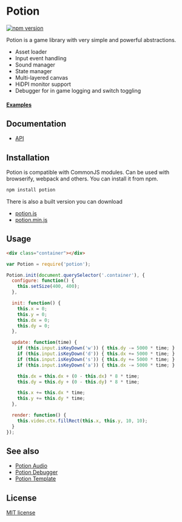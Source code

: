 # Potion

[![npm version](https://badge.fury.io/js/potion.svg)](http://badge.fury.io/js/potion)

Potion is a game library with very simple and powerful abstractions.

- Asset loader
- Input event handling
- Sound manager
- State manager
- Multi-layered canvas
- HiDPI monitor support
- Debugger for in game logging and switch toggling


#### [Examples](http://potionjs.com)

## Documentation

- [API](/docs/api/)

## Installation

Potion is compatible with CommonJS modules. Can be used with browserify,
webpack and others. You can install it from npm.

```sh
npm install potion
```

There is also a built version you can download

- [potion.js](https://raw.githubusercontent.com/jansedivy/potion/master/build/potion.js)
- [potion.min.js](https://raw.githubusercontent.com/jansedivy/potion/master/build/potion.min.js)

## Usage

```html
<div class="container"></div>
```

```javascript
var Potion = require('potion');

Potion.init(document.querySelector('.container'), {
  configure: function() {
    this.setSize(400, 400);
  },

  init: function() {
    this.x = 0;
    this.y = 0;
    this.dx = 0;
    this.dy = 0;
  },

  update: function(time) {
    if (this.input.isKeyDown('w')) { this.dy -= 5000 * time; }
    if (this.input.isKeyDown('d')) { this.dx += 5000 * time; }
    if (this.input.isKeyDown('s')) { this.dy += 5000 * time; }
    if (this.input.isKeyDown('a')) { this.dx -= 5000 * time; }

    this.dx = this.dx + (0 - this.dx) * 8 * time;
    this.dy = this.dy + (0 - this.dy) * 8 * time;

    this.x += this.dx * time;
    this.y += this.dy * time;
  },

  render: function() {
    this.video.ctx.fillRect(this.x, this.y, 10, 10);
  }
});
```


## See also

- [Potion Audio](https://github.com/jansedivy/potion-audio)
- [Potion Debugger](https://github.com/jansedivy/potion-debugger)
- [Potion Template](https://github.com/jansedivy/potion-template)

## License

[MIT license](http://opensource.org/licenses/mit-license.php)
